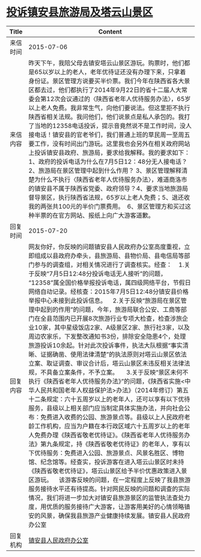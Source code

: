 # <a href="http://www.shangluo.gov.cn/zmhd/ldxxxx.jsp?urltype=leadermail.LeaderMailContentUrl&wbtreeid=1112&leadermailid=3236">投诉镇安县旅游局及塔云山景区</a>
|Title|Content|
|:---:|---|
|来信时间|2015-07-06|
|来信内容|昨天下午，我陪父母去镇安塔云山景区游玩。购票时，他们都是65以岁以上的老人，老年优待证还没有办理下来，只拿着身份证。景区管理方说要买半价票。我们今年在陕西省各大景区都去过，他们都执行了2014年9月22日的省十二届人大常委会第12次会议通过的〈陕西省老年人优待服务办法〉，65岁以上老人免费。我非常生气，向他们要说法。但这里拒不执行陕西省相关法规。我问他们，他们说景点是私人承包的。我打了当地的12358电话投诉，提示音竟然说不是工作时间，没人接电话！镇安县的官老爷们，我们普通上班的草民周一至周五要工作，没有时间出门游玩。这里我也会另外在相关政府网站上投诉镇安县政府、旅游局，要求给我解释。我的要求如下： 1、政府的投诉电话为什么在7月5日12：48分无人接电话？ 2、旅游局在景区管理中起到什么作用？ 3、景区管理解释清楚为什么不执行〈陕西省老年人优待服务办法〉，难道商洛市的镇安县不属于陕西省党委、政府领导？4、要求当地旅游局督导景区，执行陕西省法规，65岁以上老人免费；5、退还收我的两张共100元的半价门票费用。  6、景区管理方和买过这种半票的在官方网站、报纸上向广大游客道歉。|
|回复时间|2015-07-20|
|回复内容|网友你好，你反映的问题镇安县人民政府办公室高度重视，立即组成以县政府办牵头，县旅游局、县物价局、县电信局等部门参与的调查组，对相关情况进行了调查核实。经查：    1.关于反映“7月5日12:48分投诉电话无人接听”的问题， “12358”属全国价格举报投诉电话，属四级网络平台，节假日网络自动记录。经核查：2015年7月5日12:48分镇安县价格举报中心未接到此投诉信息。    2.关于反映“旅游局在景区管理中起到的作用”的问题，今年，旅游局联合公安、工商等部门在全县范围内已开展8次旅游行业专项大检查，检查涉旅企业10家，其中星级饭店2家、A级景区2家、旅行社3家，以及周边农家乐，下发整改通知书3份，排除安全隐患4个，处理旅游投诉10余起。针对此次投诉事件，执法大队根据“事实清晰、证据确凿、使用法律清楚”的执法原则对塔云山景区依法立案、取证调查、审议合计后，塔云山景区未违反相关法律法规，不具备立案条件，不予立案。     3.关于反映“景区未何不执行《陕西省老年人优待服务办法》”的问题，《陕西省实施<中华人民共和国老年人权益保护法>办法》（2014年修订）第五十二条规定：六十五周岁以上的老年人，还可以享有以下优待服务，县级以上相关部门应当制定具体实施办法，并向社会公布：免费进入收费的公园、旅游景点等。县级以上人民政府老龄工作机构，应当为户籍在本行政区域六十五周岁以上的老年人免费办理《陕西省敬老优待证》。《陕西省老年人优待服务办法》第九条规定，持《陕西省敬老优待证》的老年人，享有以下优待服务：免费进入公园、旅游景点、风景名胜区、博物馆、纪念馆等。经查实，投诉游客在进入塔云山景区时未持《陕西省敬老优待证》，塔云山景区给予半价优惠政策进入景区游玩。    该游客反映的问题，在一定程度上反映了我县旅游服务接待水平还有待提高。针对网民反映的问题和调查的实际情况，我们将进一步加大对镇安县旅游景区的监管执法查处力度，用优质的服务接待广大游客，让游客用美好的心情领略镇安的风景，确保我县旅游产业健康持续发展。镇安县人民政府办公室|
|回复机构|<a href="../../categories/agencies/镇安县人民政府办公室.md">镇安县人民政府办公室</a>|
